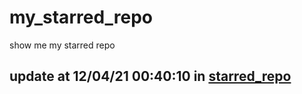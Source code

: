 # my_starred_repo
show me my starred repo

update at 12/04/21 00:40:10 in [starred_repo](./index.html)
---

